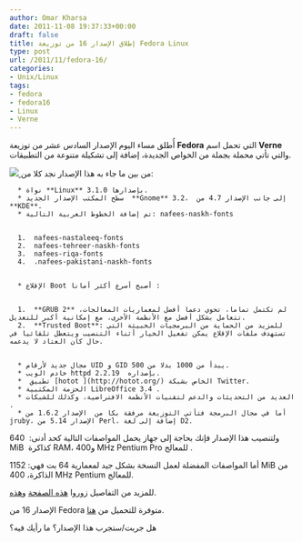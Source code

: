 ```yaml
---
author: Omar Kharsa
date: 2011-11-08 19:37:33+00:00
draft: false
title: إطلاق الإصدار 16 من توزيعة Fedora Linux
type: post
url: /2011/11/fedora-16/
categories:
- Unix/Linux
tags:
- fedora
- fedora16
- Linux
- Verne
---
```


أُطلق مساء اليوم الإصدار السادس عشر من توزيعة **Fedora** التي تحمل اسم **Verne** والتي تأتي محملة بجملة من الخواص الجديدة، إضافة إلى تشكيلة متنوعة من التطبيقات.



[![](https://www.it-scoop.com/wp-content/uploads/2011/11/fedora16alpha-large_001.jpg)
](https://www.it-scoop.com/wp-content/uploads/2011/11/fedora16alpha-large_001.jpg)من بين ما جاء به هذا الإصدار نجد كلا من:



	  * نواة **Linux** بإصدارها 3.1.0.
	  * سطح المكتب الإصدار الجديد  **Gnome** 3.2،  إلى جانب الإصدار 4.7 من **KDE**.
	  * تم إضافة الخطوط العربية التالية: nafees-naskh-fonts


	  1.  nafees-nastaleeq-fonts
	  2.  nafees-tehreer-naskh-fonts
	  3.  nafees-riqa-fonts
	  4.  ،nafees-pakistani-naskh-fonts


	  * الإقلاع Boot أصبح أسرع أكثر أمانا :


	  1.  **GRUB 2** لم تكتمل تماما، تحوي دعما أفضل لمعماريات المعالجات، تتعامل بشكل أفضل مع الأنظمة الأخرى، مع إمكانية أكبر للتعديل.
	  2.  **Trusted Boot**: للمزيد من الحماية من البرمجيات الخبيثة التي تستهدف ملفات الإقلاع يمكن تفعيل الخيار أثناء التنصيب ويتعطل تلقائيا في حال كان العتاد لا يدعمه.


	  * مجال جديد لأرقام UID و GID يبدأ من 1000 بدلا من 500.
	  * خادم الويب httpd بإصداره  2.2.19.
	  *  تطبيق [hotot ](http://hotot.org/) الخاص بشبكة Twitter.
	  * الحزمة المكتبية LibreOffice 3.4 .
	  * العديد من التحديثات والدعم لتقنيات الأنظمة الافتراضية، وكذلك للشبكات .
	  * أما في مجال البرمجة فتأتي التوزيعة مرفقة بكا من  الإصدار 1.6.2 من jruby، الإصدار 5.14 من Perl، إضافة إلى لغة D2.

ولتنصيب هذا الإصدار فإنك بحاجة إلى جهاز يحمل المواصفات التالية كحد أدنى:  640 MiB  كذاكرة RAM، و400 MHz Pentium Pro للمعالج .

أما المواصفات المفضلة لعمل النسخة بشكل جيد لمعمارية 64 بت فهي: 1152 MiB من الذاكرة، 400 MHz Pentium للمعالج.

للمزيد من التفاصيل زوروا [هذه الصفحة](https://fedoraproject.org/wiki/Releases/16/FeatureList) و[هذه](https://docs.fedoraproject.org/en-US/Fedora/16/html/Release_Notes/index.html).

الإصدار 16 من Fedora متوفرة للتحميل من [هنا](https://fedoraproject.org/get-fedora).

هل جربت/ستجرب هذا الإصدار؟ ما رأيك فيه؟
